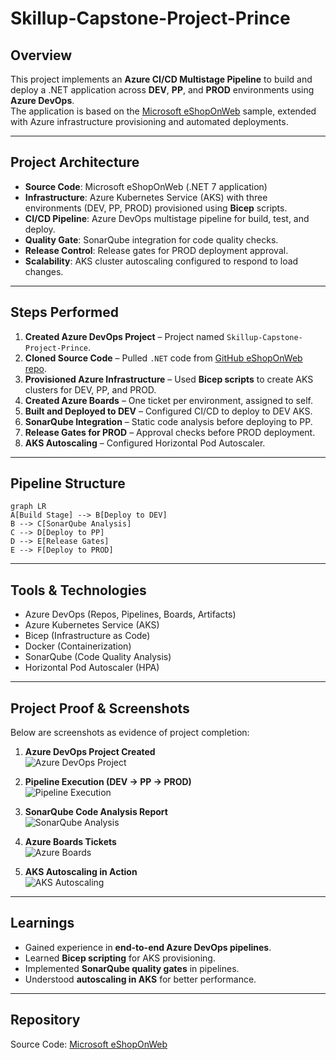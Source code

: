# Skillup-Capstone-Project-Prince

## Overview
This project implements an **Azure CI/CD Multistage Pipeline** to build and deploy a .NET application across **DEV**, **PP**, and **PROD** environments using **Azure DevOps**.  
The application is based on the [Microsoft eShopOnWeb](https://github.com/MicrosoftLearning/eShopOnWeb.git) sample, extended with Azure infrastructure provisioning and automated deployments.

---

## Project Architecture

- **Source Code**: Microsoft eShopOnWeb (.NET 7 application)
- **Infrastructure**: Azure Kubernetes Service (AKS) with three environments (DEV, PP, PROD) provisioned using **Bicep** scripts.
- **CI/CD Pipeline**: Azure DevOps multistage pipeline for build, test, and deploy.
- **Quality Gate**: SonarQube integration for code quality checks.
- **Release Control**: Release gates for PROD deployment approval.
- **Scalability**: AKS cluster autoscaling configured to respond to load changes.

---

## Steps Performed

1. **Created Azure DevOps Project** – Project named `Skillup-Capstone-Project-Prince`.
2. **Cloned Source Code** – Pulled `.NET` code from [GitHub eShopOnWeb repo](https://github.com/MicrosoftLearning/eShopOnWeb.git).
3. **Provisioned Azure Infrastructure** – Used **Bicep scripts** to create AKS clusters for DEV, PP, and PROD.
4. **Created Azure Boards** – One ticket per environment, assigned to self.
5. **Built and Deployed to DEV** – Configured CI/CD to deploy to DEV AKS.
6. **SonarQube Integration** – Static code analysis before deploying to PP.
7. **Release Gates for PROD** – Approval checks before PROD deployment.
8. **AKS Autoscaling** – Configured Horizontal Pod Autoscaler.

---

## Pipeline Structure

```mermaid
graph LR
A[Build Stage] --> B[Deploy to DEV]
B --> C[SonarQube Analysis]
C --> D[Deploy to PP]
D --> E[Release Gates]
E --> F[Deploy to PROD]
```

---

## Tools & Technologies

- Azure DevOps (Repos, Pipelines, Boards, Artifacts)
- Azure Kubernetes Service (AKS)
- Bicep (Infrastructure as Code)
- Docker (Containerization)
- SonarQube (Code Quality Analysis)
- Horizontal Pod Autoscaler (HPA)

---

## Project Proof & Screenshots

Below are screenshots as evidence of project completion:

1. **Azure DevOps Project Created**  
   ![Azure DevOps Project](screenshots/project-created.png)

2. **Pipeline Execution (DEV → PP → PROD)**  
   ![Pipeline Execution](screenshots/pipeline-run.png)

3. **SonarQube Code Analysis Report**  
   ![SonarQube Analysis](screenshots/sonarqube-report.png)

4. **Azure Boards Tickets**  
   ![Azure Boards](screenshots/azure-boards.png)

5. **AKS Autoscaling in Action**  
   ![AKS Autoscaling](screenshots/aks-autoscaling.png)

---

## Learnings

- Gained experience in **end-to-end Azure DevOps pipelines**.
- Learned **Bicep scripting** for AKS provisioning.
- Implemented **SonarQube quality gates** in pipelines.
- Understood **autoscaling in AKS** for better performance.

---

## Repository

Source Code: [Microsoft eShopOnWeb](https://github.com/MicrosoftLearning/eShopOnWeb.git)
